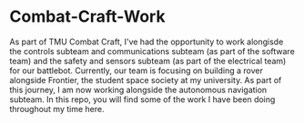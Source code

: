 # Combat-Craft-Work
As part of TMU Combat Craft, I've had the opportunity to work alongisde the controls subteam and communications subteam (as part of the software team) and the safety and sensors subteam (as part of the electrical team) for our battlebot. Currently, our team is focusing on building a rover alongside Frontier, the student space society at my university. As part of this journey, I am now working alongside the autonomous navigation subteam. In this repo, you will find some of the work I have been doing throughout my time here.
